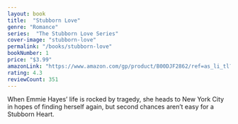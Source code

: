 ```yaml
---
layout: book
title:  "Stubborn Love"
genre: "Romance"
series:  "The Stubborn Love Series"
cover-image: "stubborn-love"
permalink: "/books/stubborn-love"
bookNumber: 1
price: "$3.99"
amazonLink: "https://www.amazon.com/gp/product/B00DJF2862/ref=as_li_tl?ie=UTF8&tag=owensmc-20&camp=1789&creative=9325&linkCode=as2&creativeASIN=B00DJF2862&linkId=00bf97d6e5ac94db8ed803b7375d76dd"
rating: 4.3
reviewCount: 351
---
```

When Emmie Hayes’ life is rocked by tragedy, she heads to New York City in hopes of finding herself again, but second chances aren’t easy for a Stubborn Heart.
